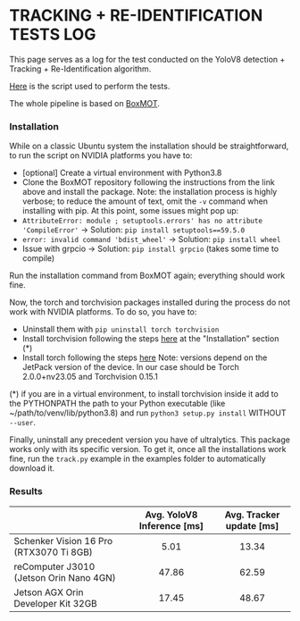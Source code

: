 # TRACKING + RE-IDENTIFICATION TESTS LOG

This page serves as a log for the test conducted on the YoloV8 detection + Tracking + Re-Identification algorithm.

[Here](scripts/tracking_re-id_test.py) is the script used to perform the tests.

The whole pipeline is based on [BoxMOT](https://github.com/mikel-brostrom/yolo_tracking). 

### Installation
While on a classic Ubuntu system the installation should be straightforward, to run the script on NVIDIA platforms you have to:
 - [optional] Create a virtual environment with Python3.8
 - Clone the BoxMOT repository following the instructions from the link above and install the package. Note: the installation process is highly verbose; to reduce the amount of text, omit the ```-v``` command when installing with pip.
 At this point, some issues might pop up:
- ```AttributeError: module ; setuptools.errors' has no attribute 'CompileError'``` -> Solution: ```pip install setuptools==59.5.0```
- ```error: invalid command 'bdist_wheel'``` -> Solution: ```pip install wheel```
- Issue with grpcio -> Solution: ```pip install grpcio``` (takes some time to compile)

Run the installation command from BoxMOT again; everything should work fine.

Now, the torch and torchvision packages installed during the process do not work with NVIDIA platforms. To do so, you have to:
 - Uninstall them with ```pip uninstall torch torchvision```
 - Install torchvision following the steps [here](https://forums.developer.nvidia.com/t/pytorch-for-jetson/72048) at the "Installation" section (*)
 - Install torch following the steps [here](https://docs.nvidia.com/deeplearning/frameworks/install-pytorch-jetson-platform/index.html#overview__section_xavier_nx)
Note: versions depend on the JetPack version of the device. In our case should be Torch 2.0.0+nv23.05 and Torchvision 0.15.1

(*) if you are in a virtual environment, to install torchvision inside it add to the PYTHONPATH the path to your Python executable (like ~/path/to/venv/lib/python3.8) and run ```python3 setup.py install``` WITHOUT ```--user```.

Finally, uninstall any precedent version you have of ultralytics. This package works only with its specific version. To get it, once all the installations work fine, run the ```track.py``` example in the examples folder to automatically download it.


### Results

|                                         | Avg. YoloV8 Inference [ms] | Avg. Tracker update [ms] |
|-----------------------------------------|:--------------------------:|:------------------------:|
| Schenker Vision 16 Pro (RTX3070 Ti 8GB) |            5.01            |           13.34          |
| reComputer J3010 (Jetson Orin Nano 4GN) |            47.86           |           62.59          |
|    Jetson AGX Orin Developer Kit 32GB   |            17.45           |           48.67          |
